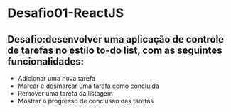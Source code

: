 # Desafio01-ReactJS

## Desafio:desenvolver uma aplicação de controle de tarefas no estilo **to-do list**, com as seguintes funcionalidades:

- Adicionar uma nova tarefa
- Marcar e desmarcar uma tarefa como concluída
- Remover uma tarefa da listagem
- Mostrar o progresso de conclusão das tarefas